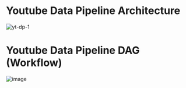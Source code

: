 # Youtube Data Pipeline Architecture
![yt-dp-1](https://github.com/riti215/Youtube_Data_Pipeline/assets/57587827/ef0732a1-605d-478e-af65-5a84d540a6a7)

# Youtube Data Pipeline DAG (Workflow)
![image](https://github.com/riti215/Youtube_Data_Pipeline/assets/57587827/9e18f305-2796-4ed5-bfe5-8d29f9e7064b)
